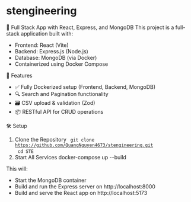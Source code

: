 # stengineering

🧩 Full Stack App with React, Express, and MongoDB
This project is a full-stack application built with:

- Frontend: React (Vite)
- Backend: Express.js (Node.js)
- Database: MongoDB (via Docker)
- Containerized using Docker Compose

🚀 Features

- ✅ Fully Dockerized setup (Frontend, Backend, MongoDB)
- 🔍 Search and Pagination functionality
- 🗃️ CSV upload & validation (Zod)
- 📦 RESTful API for CRUD operations

🛠️ Setup

1. Clone the Repository
   <code> git clone https://github.com/QuangNguyen4673/stengineering.git </code>
   <code> cd STE </code>
2. Start All Services
   docker-compose up --build

This will:

- Start the MongoDB container
- Build and run the Express server on http://localhost:8000
- Build and serve the React app on http://localhost:5173
